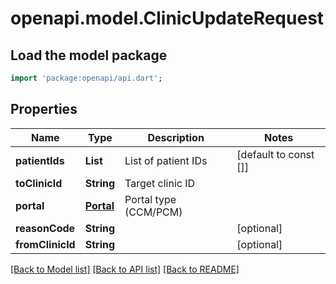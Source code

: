 # openapi.model.ClinicUpdateRequest

## Load the model package
```dart
import 'package:openapi/api.dart';
```

## Properties
Name | Type | Description | Notes
------------ | ------------- | ------------- | -------------
**patientIds** | **List<String>** | List of patient IDs | [default to const []]
**toClinicId** | **String** | Target clinic ID | 
**portal** | [**Portal**](Portal.md) | Portal type (CCM/PCM) | 
**reasonCode** | **String** |  | [optional] 
**fromClinicId** | **String** |  | [optional] 

[[Back to Model list]](../README.md#documentation-for-models) [[Back to API list]](../README.md#documentation-for-api-endpoints) [[Back to README]](../README.md)


